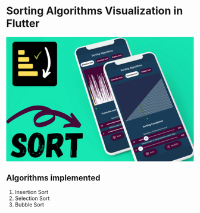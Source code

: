# Sorting Algorithms Visualization in Flutter

![alt text](https://github.com/DovAzencot/SortingAlgorithmsVisualization/blob/master/image/1.png?raw=true)

## Algorithms implemented

1. Insertion Sort
2. Selection Sort
3. Bubble Sort
